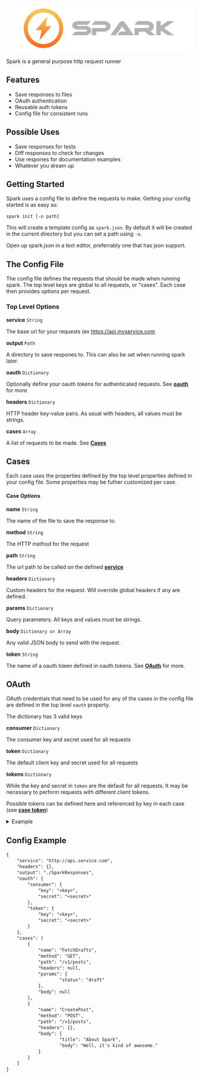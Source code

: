 ![Spark](https://raw.githubusercontent.com/WCByrne/Spark/master/img/header.png "Spark")

Spark is a general purpose http request runner

##  Features
* Save responses to files
* OAuth authentication
* Reusable auth tokens
* Config file for consistent runs


## Possible Uses
* Save responses for tests
* Diff responses to check for changes
* Use respones for documentation examples
* Whatever you dream up

## Getting Started

Spark uses a config file to define the requests to make. Getting your config started is as easy as:

```
spark init [-o path]
```
This will create a template config as `spark.json`. By default it will be created in the current directory but you can set a path using `-o`.

Open up spark.json in a text editor, preferrably one that has json support. 

## The Config File

The config file defines the requests that should be made when running spark. The top level keys are global to all requests, or "cases". Each case then provides options per request.

### Top Level Options

<a name="service"></a>
**service** `String`

The base url for your requests (ex https://api.myservice.com

**output** `Path`

A directory to save respones to. This can also be set when running spark later.

**oauth** `Dictionary` 

Optionally define your oauth tokens for authenticated requests. See **[oauth](#oauth)** for more

**headers** `Dictionary`

HTTP header key-value pairs. As usual with headers, all values must be strings.

**cases** `Array`

A list of requests to be made. See **[Cases](#cases)**


<a name="cases"></a>
## Cases

Each case uses the properties defined by the top level properties defined in your config file. Some properties may be futher customized per case.

#### Case Options

**name** `String`

The name of the file to save the response to.

**method** `String`

The HTTP method for the request

**path** `String`

The url path to be called on the defined **[service](#service)**

**headers** `Dictionary`

Custom headers for the request. Will override global headers if any are defined.

**params** `Dictionary`

Query parameters. All keys and values must be strings.

**body** `Dictionary or Array`

Any valid JSON body to send with the request.

<a name="case-token"></a>
**token** `String`

The name of a oauth token defined in oauth.tokens. See **[OAuth](#oauth)** for more.


<a name="oauth"></a>
## OAuth

OAuth credentials that need to be used for any of the cases in the config file are defined in the top level `oauth` property. 

The dictionary has 3 valid keys

**consumer** `Dictionary`

The consumer key and secret used for all requests

**token** `Dictionary`

The default client key and secret used for all requests

**tokens** `Dictionary`

While the key and secret in `token` are the default for all requests. It may be necessary to perform requests with different client tokens.

Possible tokens can be defined here and referenced by key in each case (see **[case token](#case-token)**)

<details>
<summary>Example</summary>

```json
{
	"consumer": { },
	"token": { },
	"tokens": {
		"user-1" : {
			"key" : "<key-for-user-1>",
			"secret": "<secret-for-user-1>"
		},
		"user-2": {
			"key": "<key-for-user-2>",
			"secret": "<secret-for-user-2>"
		}
	}
}
```
</details>



## Config Example

```
{
    "service": "http://api.service.com",
    "headers": {},
    "output": "./SparkResponses",
    "oauth": {
        "consumer": {
            "key": "<key>",
            "secret": "<secret>"
        },
        "token": {
            "key": "<key>",
            "secret": "<secret>"
        }
    },
    "cases": [
        {
            "name": "FetchDrafts",
            "method": "GET",
            "path": "/v1/posts",
            "headers": null,
            "params": {
            		"status": "draft"
            },
            "body": null
        },
        {
            "name": "CreatePost",
            "method": "POST",
            "path": "/v1/posts",
            "headers": {},
            "body": {
            		"title": "About Spark",
            		"body": "Well, it's kind of awesome."
            }
        }
    ]
}
```